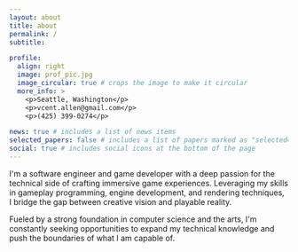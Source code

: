 ```yaml
---
layout: about
title: about
permalink: /
subtitle: 

profile:
  align: right
  image: prof_pic.jpg
  image_circular: true # crops the image to make it circular
  more_info: >
    <p>Seattle, Washington</p>
    <p>vcent.allen@gmail.com</p>
    <p>(425) 399-0274</p>

news: true # includes a list of news items
selected_papers: false # includes a list of papers marked as "selected={true}"
social: true # includes social icons at the bottom of the page
---
```


I'm a software engineer and game developer with a deep passion for the technical side of crafting immersive game experiences. Leveraging my skills in gameplay programming, engine development, and rendering techniques, I bridge the gap between creative vision and playable reality. 

Fueled by a strong foundation in computer science and the arts, I'm constantly seeking opportunities to expand my technical knowledge and push the boundaries of what I am capable of.

